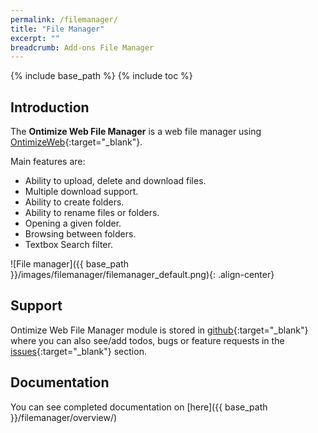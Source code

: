 ```yaml
---
permalink: /filemanager/
title: "File Manager"
excerpt: ""
breadcrumb: Add-ons File Manager
---
```

{% include base_path %}
{% include toc %}

## Introduction
The **Ontimize Web File Manager** is a web file manager using [OntimizeWeb](https://github.com/OntimizeWeb/ontimize-web-ngx){:target="_blank"}.


Main features are:
- Ability to upload, delete and download files.
- Multiple download support.
- Ability to create folders.
- Ability to rename files or folders.
- Opening a given folder.
- Browsing between folders.
- Textbox Search filter.



![File manager]({{ base_path }}/images/filemanager/filemanager_default.png){: .align-center}

## Support
Ontimize Web File Manager module is stored in [github](https://github.com/OntimizeWeb/ontimize-web-ngx-filemanager){:target="_blank"} where you can also see/add todos, bugs or feature requests in the [issues](https://github.com/OntimizeWeb/ontimize-web-ngx-filemanager/issues){:target="_blank"} section.

## Documentation
You can see completed documentation on [here]({{ base_path }}/filemanager/overview/)